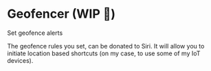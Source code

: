 # Geofencer (WIP 🚧)
Set geofence alerts

The geofence rules you set, can be donated to Siri.
It will allow you to initiate location based shortcuts (on my case, to use some of my IoT devices).
